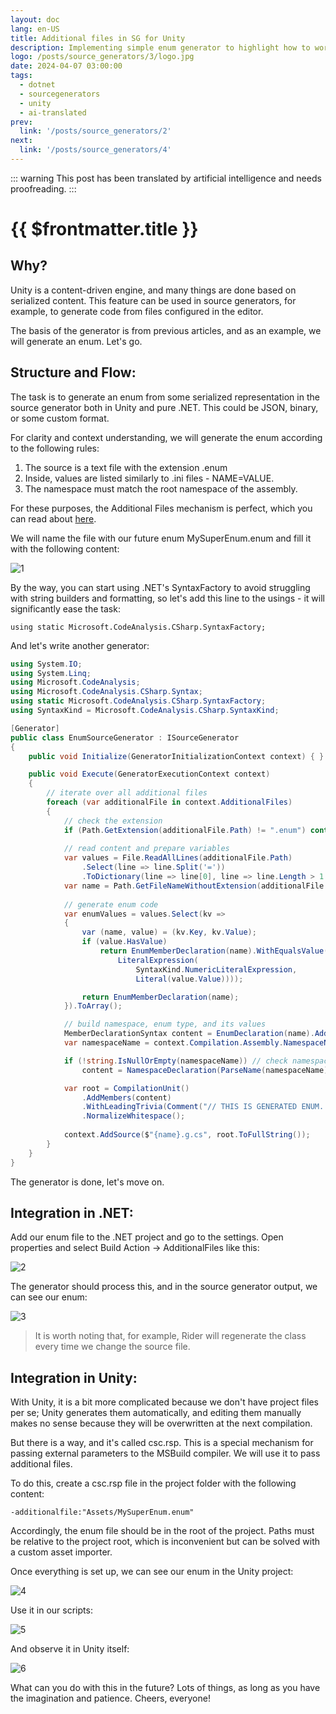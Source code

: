 ```yaml
---
layout: doc
lang: en-US
title: Additional files in SG for Unity
description: Implementing simple enum generator to highlight how to work with additional files in Unity context.
logo: /posts/source_generators/3/logo.jpg
date: 2024-04-07 03:00:00
tags:
  - dotnet
  - sourcegenerators
  - unity
  - ai-translated
prev:
  link: '/posts/source_generators/2'
next:
  link: '/posts/source_generators/4'
---
```

::: warning
This post has been translated by artificial intelligence and needs proofreading.
:::

# {{ $frontmatter.title }}

## Why?

Unity is a content-driven engine, and many things are done based on serialized content. This feature can be used in source generators, for example, to generate code from files configured in the editor.

The basis of the generator is from previous articles, and as an example, we will generate an enum. Let's go.

## Structure and Flow:

The task is to generate an enum from some serialized representation in the source generator both in Unity and pure .NET. This could be JSON, binary, or some custom format.

For clarity and context understanding, we will generate the enum according to the following rules:

1. The source is a text file with the extension .enum
2. Inside, values are listed similarly to .ini files - NAME=VALUE.
3. The namespace must match the root namespace of the assembly.

For these purposes, the Additional Files mechanism is perfect, which you can read about [here](https://github.com/dotnet/roslyn/blob/main/docs/analyzers/Using%20Additional%20Files.md).

We will name the file with our future enum MySuperEnum.enum and fill it with the following content:

![1](1.png)

By the way, you can start using .NET's SyntaxFactory to avoid struggling with string builders and formatting, so let's add this line to the usings - it will significantly ease the task:

`using static Microsoft.CodeAnalysis.CSharp.SyntaxFactory;`

And let's write another generator:

```csharp
using System.IO;
using System.Linq;
using Microsoft.CodeAnalysis;
using Microsoft.CodeAnalysis.CSharp.Syntax;
using static Microsoft.CodeAnalysis.CSharp.SyntaxFactory;
using SyntaxKind = Microsoft.CodeAnalysis.CSharp.SyntaxKind;

[Generator]
public class EnumSourceGenerator : ISourceGenerator
{
    public void Initialize(GeneratorInitializationContext context) { }

    public void Execute(GeneratorExecutionContext context)
    {
        // iterate over all additional files
        foreach (var additionalFile in context.AdditionalFiles)
        {
            // check the extension
            if (Path.GetExtension(additionalFile.Path) != ".enum") continue;
            
            // read content and prepare variables
            var values = File.ReadAllLines(additionalFile.Path)
                .Select(line => line.Split('='))
                .ToDictionary(line => line[0], line => line.Length > 1 ? int.Parse(line[1]) : (int?)null);
            var name = Path.GetFileNameWithoutExtension(additionalFile.Path);
            
            // generate enum code
            var enumValues = values.Select(kv =>
            {
                var (name, value) = (kv.Key, kv.Value);
                if (value.HasValue)
                    return EnumMemberDeclaration(name).WithEqualsValue(EqualsValueClause(
                        LiteralExpression(
                            SyntaxKind.NumericLiteralExpression,
                            Literal(value.Value))));

                return EnumMemberDeclaration(name);
            }).ToArray();

            // build namespace, enum type, and its values
            MemberDeclarationSyntax content = EnumDeclaration(name).AddMembers(enumValues);
            var namespaceName = context.Compilation.Assembly.NamespaceNames.FirstOrDefault(ns => !string.IsNullOrEmpty(ns));

            if (!string.IsNullOrEmpty(namespaceName)) // check namespace name
                content = NamespaceDeclaration(ParseName(namespaceName)).AddMembers(content);

            var root = CompilationUnit()
                .AddMembers(content)
                .WithLeadingTrivia(Comment("// THIS IS GENERATED ENUM. YAY"))
                .NormalizeWhitespace();
            
            context.AddSource($"{name}.g.cs", root.ToFullString());
        }
    }
}
```

The generator is done, let's move on.

## Integration in .NET:

Add our enum file to the .NET project and go to the settings. Open properties and select Build Action -> AdditionalFiles like this:

![2](2.png)

The generator should process this, and in the source generator output, we can see our enum:

![3](3.png)

> It is worth noting that, for example, Rider will regenerate the class every time we change the source file.

## Integration in Unity:

With Unity, it is a bit more complicated because we don't have project files per se; Unity generates them automatically, and editing them manually makes no sense because they will be overwritten at the next compilation.

But there is a way, and it's called csc.rsp. This is a special mechanism for passing external parameters to the MSBuild compiler.
We will use it to pass additional files.

To do this, create a csc.rsp file in the project folder with the following content:

`-additionalfile:"Assets/MySuperEnum.enum"`

Accordingly, the enum file should be in the root of the project.
Paths must be relative to the project root, which is inconvenient but can be solved with a custom asset importer.

Once everything is set up, we can see our enum in the Unity project:

![4](4.png)

Use it in our scripts:

![5](5.png)

And observe it in Unity itself:

![6](6.png)

What can you do with this in the future? Lots of things, as long as you have the imagination and patience.
Cheers, everyone!
